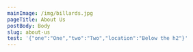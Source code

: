 ```yaml
---
mainImage: /img/billards.jpg
pageTitle: About Us
postBody: Body
slug: about-us
test: '{"one":"One","two":"Two","location":"Below the h2"}'
---
```

